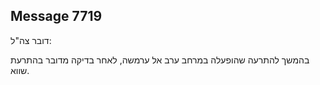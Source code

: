## Message 7719

דובר צה"ל:

בהמשך להתרעה שהופעלה במרחב ערב אל ערמשה, לאחר בדיקה מדובר בהתרעת שווא.

